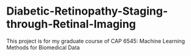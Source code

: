 # Diabetic-Retinopathy-Staging-through-Retinal-Imaging
This project is for my graduate course of CAP 6545: Machine Learning Methods for Biomedical Data
